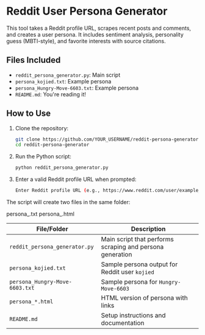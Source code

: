 # Reddit User Persona Generator

This tool takes a Reddit profile URL, scrapes recent posts and comments, and creates a user persona. It includes sentiment analysis, personality guess (MBTI-style), and favorite interests with source citations.

##  Files Included

- `reddit_persona_generator.py`: Main script
- `persona_kojied.txt`: Example persona
- `persona_Hungry-Move-6603.txt`: Example persona
- `README.md`: You're reading it!

##  How to Use

1. Clone the repository:
   ```bash
   git clone https://github.com/YOUR_USERNAME/reddit-persona-generator.git
   cd reddit-persona-generator

2. Run the Python script:
   ```bash
   python reddit_persona_generator.py

3. Enter a valid Reddit profile URL when prompted:  
   ```bash
   Enter Reddit profile URL (e.g., https://www.reddit.com/user/example_user/):

The script will create two files in the same folder:

persona_<username>.txt
persona_<username>.html


| File/Folder                    | Description                                               |
| ------------------------------ | --------------------------------------------------------- |
| `reddit_persona_generator.py`  | Main script that performs scraping and persona generation |
| `persona_kojied.txt`           | Sample persona output for Reddit user `kojied`            |
| `persona_Hungry-Move-6603.txt` | Sample persona for `Hungry-Move-6603`                     |
| `persona_*.html`               | HTML version of persona with links                        |
| `README.md`                    | Setup instructions and documentation                      |

